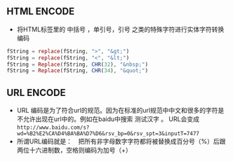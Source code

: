 ## HTML ENCODE

- 将HTML标签里的 中括号 ，单引号，引号 之类的特殊字符进行实体字符转换编码
```php
fString = replace(fString, ">", "&gt;")
fString = replace(fString, "<", "&lt;")
fString = Replace(fString, CHR(32), "&nbsp;")
fString = Replace(fString, CHR(34), "&quot;")
```


## URL ENCODE

- URL 编码是为了符合url的规范。因为在标准的url规范中中文和很多的字符是不允许出现在url中的。例如在baidu中搜索 测试汉字 。 URL会变成`http://www.baidu.com/s?wd=%B2%E2%CA%D4%BA%BA%D7%D6&rsv_bp=0&rsv_spt=3&inputT=7477`
- 所谓URL编码就是：　把所有非字母数字字符都将被替换成百分号（%）后跟两位十六进制数，空格则编码为加号（+）
